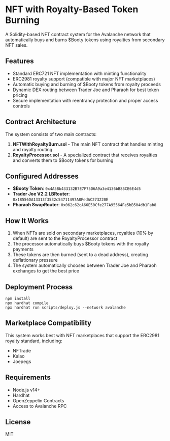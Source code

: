 # NFT with Royalty-Based Token Burning

A Solidity-based NFT contract system for the Avalanche network that automatically buys and burns $Booty tokens using royalties from secondary NFT sales.

## Features

- Standard ERC721 NFT implementation with minting functionality
- ERC2981 royalty support (compatible with major NFT marketplaces)
- Automatic buying and burning of $Booty tokens from royalty proceeds
- Dynamic DEX routing between Trader Joe and Pharaoh for best token pricing
- Secure implementation with reentrancy protection and proper access controls

## Contract Architecture

The system consists of two main contracts:

1. **NFTWithRoyaltyBurn.sol** - The main NFT contract that handles minting and royalty routing
2. **RoyaltyProcessor.sol** - A specialized contract that receives royalties and converts them to $Booty tokens for burning

## Configured Addresses

- **$Booty Token**: `0x4A5Bb433132B7E7F75D6A9a3e4136bB85CE6E4d5`
- **Trader Joe V2.2 LBRouter**: `0x18556DA13313f3532c54711497A8FedAC273220E`
- **Pharaoh SwapRouter**: `0x062c62cA66E50Cfe277A95564Fe5bB504db1Fab8`

## How It Works

1. When NFTs are sold on secondary marketplaces, royalties (10% by default) are sent to the RoyaltyProcessor contract
2. The processor automatically buys $Booty tokens with the royalty payments
3. These tokens are then burned (sent to a dead address), creating deflationary pressure
4. The system automatically chooses between Trader Joe and Pharaoh exchanges to get the best price

## Deployment Process

```
npm install
npx hardhat compile
npx hardhat run scripts/deploy.js --network avalanche
```

## Marketplace Compatibility

This system works best with NFT marketplaces that support the ERC2981 royalty standard, including:

- NFTrade
- Kalao
- Joepegs

## Requirements

- Node.js v14+
- Hardhat
- OpenZeppelin Contracts
- Access to Avalanche RPC

## License

MIT